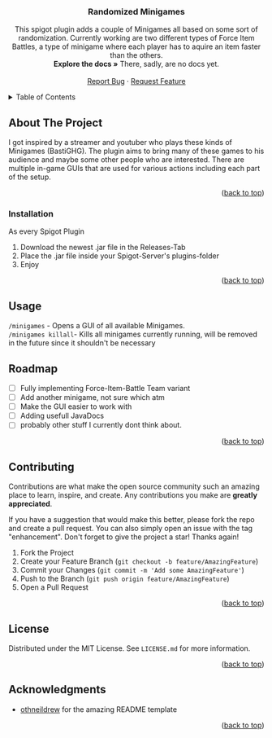 <!-- Improved compatibility of back to top link: See: https://github.com/othneildrew/Best-README-Template/pull/73 -->
<a id="readme-top"></a>
<!--
*** Thanks for checking out the Best-README-Template. If you have a suggestion
*** that would make this better, please fork the repo and create a pull request
*** or simply open an issue with the tag "enhancement".
*** Don't forget to give the project a star!
*** Thanks again! Now go create something AMAZING! :D
-->
<!-- PROJECT LOGO -->
<br />
<div align="center">
<h3 align="center">Randomized Minigames</h3>

  <p align="center">
    This spigot plugin adds a couple of Minigames all based on some sort of randomization. Currently working are two different types of Force Item Battles, a type of minigame where each player has to aquire an item faster than the others.
    <br />
    <a><strong>Explore the docs »</strong> <italic>There, sadly, are no docs yet.</italic></a>
    <br />
    <br />
    <a href="https://github.com/ventority/RandomizedMinigames/issues/new?labels=bug&template=bug-report---.md">Report Bug</a>
    ·
    <a href="https://github.com/ventority/RandomizedMinigames/issues/new?labels=enhancement&template=feature-request---.md">Request Feature</a>
  </p>
</div>



<!-- TABLE OF CONTENTS -->
<details>
  <summary>Table of Contents</summary>
  <ol>
    <li>
      <a href="#about-the-project">About The Project</a>
    </li>
    <li>
      <a href="#getting-started">Getting Started</a>
      <ul>
        <li><a href="#installation">Installation</a></li>
      </ul>
    </li>
    <li><a href="#usage">Usage</a></li>
    <li><a href="#roadmap">Roadmap</a></li>
    <li><a href="#contributing">Contributing</a></li>
    <li><a href="#license">License</a></li>
    <li><a href="#contact">Contact</a></li>
    <li><a href="#acknowledgments">Acknowledgments</a></li>
  </ol>
</details>



<!-- ABOUT THE PROJECT -->
## About The Project

<!-- [![Product Name Screen Shot][product-screenshot]](https://example.com) -->

I got inspired by a streamer and youtuber who plays these kinds of Minigames (BastiGHG). The plugin aims to bring many of these games to his audience and maybe some other people who are interested. There are multiple in-game GUIs that are used for various actions including each part of the setup. 
<p align="right">(<a href="#readme-top">back to top</a>)</p>



<!-- GETTING STARTED -->
### Installation
As every Spigot Plugin
1. Download the newest .jar file in the Releases-Tab
2. Place the .jar file inside your Spigot-Server's plugins-folder
3. Enjoy

<p align="right">(<a href="#readme-top">back to top</a>)</p>



<!-- USAGE EXAMPLES -->
## Usage

`/minigames` - Opens a GUI of all available Minigames.<br>
`/minigames killall`- Kills all minigames currently running, will be removed in the future since it shouldn't be necessary<br>


<!-- ROADMAP -->
## Roadmap

- [ ] Fully implementing Force-Item-Battle Team variant
- [ ] Add another minigame, not sure which atm
- [ ] Make the GUI easier to work with
- [ ] Adding usefull JavaDocs
- [ ] probably other stuff I currently dont think about. 

<p align="right">(<a href="#readme-top">back to top</a>)</p>



<!-- CONTRIBUTING -->
## Contributing

Contributions are what make the open source community such an amazing place to learn, inspire, and create. Any contributions you make are **greatly appreciated**.

If you have a suggestion that would make this better, please fork the repo and create a pull request. You can also simply open an issue with the tag "enhancement".
Don't forget to give the project a star! Thanks again!

1. Fork the Project
2. Create your Feature Branch (`git checkout -b feature/AmazingFeature`)
3. Commit your Changes (`git commit -m 'Add some AmazingFeature'`)
4. Push to the Branch (`git push origin feature/AmazingFeature`)
5. Open a Pull Request

<p align="right">(<a href="#readme-top">back to top</a>)</p>



<!-- LICENSE -->
## License

Distributed under the MIT License. See `LICENSE.md` for more information.

<p align="right">(<a href="#readme-top">back to top</a>)</p>




<!-- ACKNOWLEDGMENTS -->
## Acknowledgments

* []() <a href="https://github.com/othneildrew">othneildrew</a> for the amazing README template

<p align="right">(<a href="#readme-top">back to top</a>)</p>



